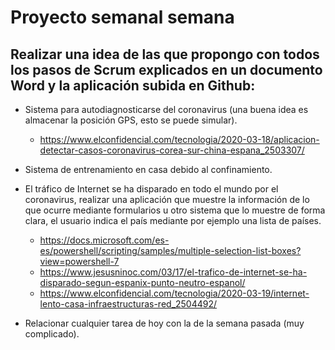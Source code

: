 # Proyecto semanal semana
## Realizar una idea de las que propongo con todos los pasos de Scrum explicados en un documento Word y la aplicación subida en Github:

- Sistema para autodiagnosticarse del coronavirus (una buena idea es almacenar la posición GPS, esto se puede simular).
  - https://www.elconfidencial.com/tecnologia/2020-03-18/aplicacion-detectar-casos-coronavirus-corea-sur-china-espana_2503307/

- Sistema de entrenamiento en casa debido al confinamiento.

- El tráfico de Internet se ha disparado en todo el mundo por el coronavirus, realizar una aplicación que muestre la información de lo que ocurre mediante formularios u otro sistema que lo muestre de forma clara, el usuario indica el país mediante por ejemplo una lista de países.
  - https://docs.microsoft.com/es-es/powershell/scripting/samples/multiple-selection-list-boxes?view=powershell-7
  - https://www.jesusninoc.com/03/17/el-trafico-de-internet-se-ha-disparado-segun-espanix-punto-neutro-espanol/
  - https://www.elconfidencial.com/tecnologia/2020-03-19/internet-lento-casa-infraestructuras-red_2504492/

- Relacionar cualquier tarea de hoy con la de la semana pasada (muy complicado).
